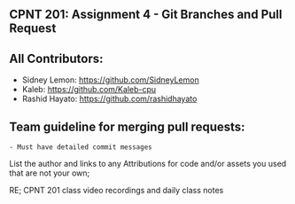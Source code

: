 ## CPNT 201: Assignment 4 - Git Branches and Pull Request

## All Contributors:

- Sidney Lemon: https://github.com/SidneyLemon
- Kaleb: https://github.com/Kaleb-cpu
- Rashid Hayato: https://github.com/rashidhayato

## Team guideline for merging pull requests:

    - Must have detailed commit messages

List the author and links to any Attributions for code and/or assets you used that are not your own;

RE; CPNT 201 class video recordings and daily class notes
